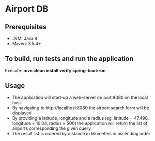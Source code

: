 # Airport DB

## Prerequisites
* JVM: Java 8
* Maven: 3.5.4+

## To build, run tests and run the application
Execute: __mvn clean install verify spring-boot:run__

## Usage
* The application will start-up a web-server on port 8080 on the local host.
* By navigating to http://localhost:8080 the airport search form will be displayed
* By providing a latitude, longitude and a radius (eg. latitude = 47.498, longitude = 19.04, radius = 500) the application will return the list of airports corresponding the given query
* The result list is ordered by distance in kilometers in ascending order